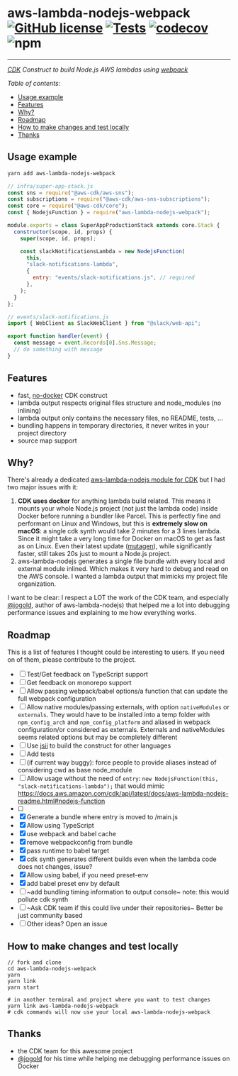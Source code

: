 # aws-lambda-nodejs-webpack [![GitHub license](https://img.shields.io/github/license/vvo/aws-lambda-nodejs-webpack?style=flat)](https://github.com/vvo/aws-lambda-nodejs-webpack/blob/master/LICENSE) [![Tests](https://github.com/vvo/aws-lambda-nodejs-webpack/workflows/CI/badge.svg)](https://github.com/vvo/aws-lambda-nodejs-webpack/actions) [![codecov](https://codecov.io/gh/vvo/aws-lambda-nodejs-webpack/branch/master/graph/badge.svg)](https://codecov.io/gh/vvo/aws-lambda-nodejs-webpack) ![npm](https://img.shields.io/npm/v/aws-lambda-nodejs-webpack)

---

_[CDK](https://aws.amazon.com/cdk/) Construct to build Node.js AWS lambdas using [webpack](https://webpack.js.org/)_

_Table of contents:_

- [Usage example](#usage-example)
- [Features](#features)
- [Why?](#why)
- [Roadmap](#roadmap)
- [How to make changes and test locally](#how-to-make-changes-and-test-locally)
- [Thanks](#thanks)

## Usage example

```bash
yarn add aws-lambda-nodejs-webpack
```

```js
// infra/super-app-stack.js
const sns = require("@aws-cdk/aws-sns");
const subscriptions = require("@aws-cdk/aws-sns-subscriptions");
const core = require("@aws-cdk/core");
const { NodejsFunction } = require("aws-lambda-nodejs-webpack");

module.exports = class SuperAppProductionStack extends core.Stack {
  constructor(scope, id, props) {
    super(scope, id, props);

    const slackNotificationsLambda = new NodejsFunction(
      this,
      "slack-notifications-lambda",
      {
        entry: "events/slack-notifications.js", // required
      },
    );
  }
};
```

```js
// events/slack-notifications.js
import { WebClient as SlackWebClient } from "@slack/web-api";

export function handler(event) {
  const message = event.Records[0].Sns.Message;
  // do something with message
}
```

## Features

- fast, [no-docker](https://github.com/aws/aws-cdk/issues/9120) CDK construct
- lambda output respects original files structure and node_modules (no inlining)
- lambda output only contains the necessary files, no README, tests, ...
- bundling happens in temporary directories, it never writes in your project directory
- source map support

## Why?

There's already a dedicated [aws-lambda-nodejs module for CDK](https://docs.aws.amazon.com/cdk/api/latest/docs/aws-lambda-nodejs-readme.html) but I had two major issues with it:

1. **CDK uses docker** for anything lambda build related. This means it mounts your whole Node.js project (not just the lambda code) inside Docker before running a bundler like Parcel. This is perfectly fine and performant on Linux and Windows, but this is **extremely slow on macOS**: a single cdk synth would take 2 minutes for a 3 lines lambda. Since it might take a very long time for Docker on macOS to get as fast as on Linux. Even their latest update ([mutagen](https://docs.docker.com/docker-for-mac/mutagen/)), while significantly faster, still takes 20s just to mount a Node.js project.
2. aws-lambda-nodejs generates a single file bundle with every local and external module inlined. Which makes it very hard to debug and read on the AWS console. I wanted a lambda output that mimicks my project file organization.

I want to be clear: I respect a LOT the work of the CDK team, and especially [@jogold](https://github.com/jogold/), author of aws-lambda-nodejs) that helped me a lot into debugging performance issues and explaining to me how everything works.

## Roadmap

This is a list of features I thought could be interesting to users. If you need on of them, please contribute to the project.

- [ ] Test/Get feedback on TypeScript support
- [ ] Get feedback on monorepo support
- [ ] Allow passing webpack/babel options/a function that can update the full webpack configuration
- [ ] Allow native modules/passing externals, with option `nativeModules` or `externals`. They would have to be installed into a temp folder with `npm_config_arch` and `npm_config_platform` and aliased in webpack configuration/or considered as externals. Externals and nativeModules seems related options but may be completely different
- [ ] Use [jsii](https://github.com/aws/jsii) to build the construct for other languages
- [ ] Add tests
- [ ] (if current way buggy): force people to provide aliases instead of considering cwd as base node_module
- [ ] Allow usage without the need of `entry`: `new NodejsFunction(this, "slack-notifications-lambda");` that would mimic https://docs.aws.amazon.com/cdk/api/latest/docs/aws-lambda-nodejs-readme.html#nodejs-function
- [ ]
- [x] Generate a bundle where entry is moved to /main.js
- [x] Allow using TypeScript
- [x] use webpack and babel cache
- [x] remove webpackconfig from bundle
- [x] pass runtime to babel target
- [x] cdk synth generates different builds even when the lambda code does not changes, issue?
- [x] Allow using babel, if you need preset-env
- [x] add babel preset env by default
- [ ] ~add bundling timing information to output console~ note: this would pollute cdk synth
- [ ] ~Ask CDK team if this could live under their repositories~ Better be just community based
- [ ] Other ideas? Open an issue

## How to make changes and test locally

```
// fork and clone
cd aws-lambda-nodejs-webpack
yarn
yarn link
yarn start

# in another terminal and project where you want to test changes
yarn link aws-lambda-nodejs-webpack
# cdk commands will now use your local aws-lambda-nodejs-webpack
```

## Thanks

- the CDK team for this awesome project
- [@jogold](https://github.com/jogold/) for his time while helping me debugging performance issues on Docker
